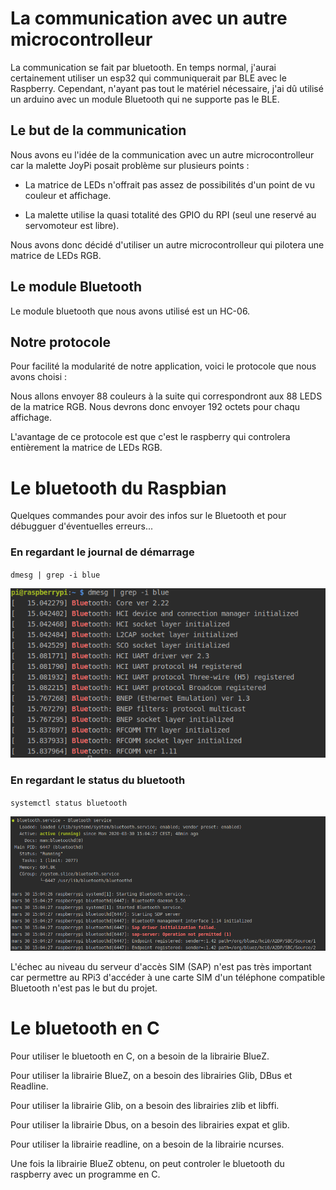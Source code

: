 # La communication avec un autre microcontrolleur

La communication se fait par bluetooth. En temps normal, j'aurai certainement utiliser un esp32 qui communiquerait par BLE avec le Raspberry. Cependant, n'ayant pas tout le matériel nécessaire, j'ai dû utilisé un arduino avec un module Bluetooth qui ne supporte pas le BLE.

## Le but de la communication

Nous avons eu l'idée de la communication avec un autre microcontrolleur car la malette JoyPi posait problème sur plusieurs points : 

- La matrice de LEDs n'offrait pas assez de possibilités d'un point de vu couleur et affichage.

- La malette utilise la quasi totalité des GPIO du RPI (seul une reservé au servomoteur est libre).

Nous avons donc décidé d'utiliser un autre microcontrolleur qui pilotera une matrice de LEDs RGB. 

 ## Le module Bluetooth
 
 Le module bluetooth que nous avons utilisé est un HC-06.
 
 ## Notre protocole
 
 Pour facilité la modularité de notre application, voici le protocole que nous avons choisi : 
 
 Nous allons envoyer 88 couleurs à la suite qui correspondront aux 88 LEDS de la matrice RGB.
 Nous devrons donc envoyer 192 octets pour chaqu affichage.
 
 L'avantage de ce protocole est que c'est le raspberry qui controlera entièrement la matrice de LEDs RGB.
 
 # Le bluetooth du Raspbian
 
 Quelques commandes pour avoir des infos sur le Bluetooth et pour débugguer d'éventuelles erreurs...
 
 ### En regardant le journal de démarrage
 
 `dmesg | grep -i blue`
 
 ![dmesg](images/dmesg.png) 
 
 ### En regardant le status du bluetooth
  
  `systemctl status bluetooth`
  
  ![dmesg](images/systemctl.png) 
  
  L'échec au niveau du serveur d'accès SIM (SAP) n'est pas très important car permettre au RPi3 d'accéder à une carte SIM d'un téléphone compatible Bluetooth n'est pas le but du projet.
  
  # Le bluetooth en C
  
  Pour utiliser le bluetooth en C, on a besoin de la librairie BlueZ.
  
  Pour utiliser la librairie BlueZ, on a besoin des librairies Glib, DBus et Readline.
  
  Pour utiliser la librairie Glib, on a besoin des librairies zlib et libffi.
  
  Pour utiliser la librairie Dbus, on a besoin des librairies expat et glib.
  
  Pour utiliser la librairie readline, on a besoin de la librairie ncurses.
  
  Une fois la librairie BlueZ obtenu, on peut controler le bluetooth du raspberry avec un programme en C.
 